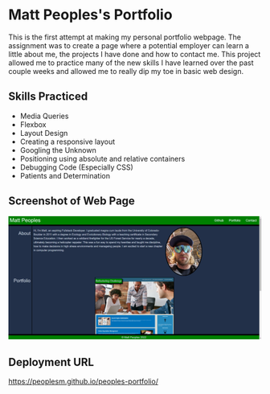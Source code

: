 # Matt Peoples's Portfolio

This is the first attempt at making my personal portfolio webpage. The assignment was to create a page where a potential employer can learn a little about me, the projects I have done and how to contact me. This project allowed me to practice many of the new skills I have learned over the past couple weeks and allowed me to really dip my toe in basic web design.

## Skills Practiced

- Media Queries
- Flexbox
- Layout Design
- Creating a responsive layout
- Googling the Unknown
- Positioning using absolute and relative containers
- Debugging Code (Especially CSS)
- Patients and Determination

## Screenshot of Web Page

![alt text](./assets/images/portfolio-ss.png)

## Deployment URL

https://peoplesm.github.io/peoples-portfolio/
